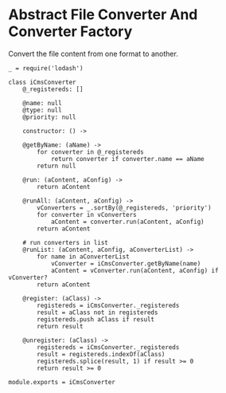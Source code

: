Abstract File Converter And Converter Factory
=============================================


Convert the file content from one format to another.

    _ = require('lodash')

    class iCmsConverter
        @_registereds: []

        @name: null
        @type: null
        @priority: null

        constructor: () ->

        @getByName: (aName) ->
            for converter in @_registereds
                return converter if converter.name == aName
            return null

        @run: (aContent, aConfig) ->
            return aContent

        @runAll: (aContent, aConfig) ->
            vConverters = _.sortBy(@_registereds, 'priority')
            for converter in vConverters
                aContent = converter.run(aContent, aConfig)
            return aContent

        # run converters in list
        @runList: (aContent, aConfig, aConverterList) ->
            for name in aConverterList
                vConverter = iCmsConverter.getByName(name)
                aContent = vConverter.run(aContent, aConfig) if vConverter?
            return aContent

        @register: (aClass) ->
            registereds = iCmsConverter._registereds
            result = aClass not in registereds
            registereds.push aClass if result
            return result

        @unregister: (aClass) ->
            registereds = iCmsConverter._registereds
            result = registereds.indexOf(aClass)
            registereds.splice(result, 1) if result >= 0
            return result >= 0

    module.exports = iCmsConverter